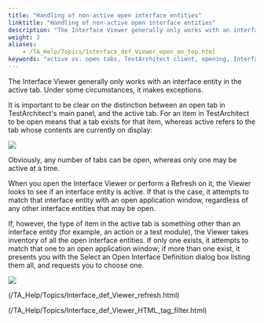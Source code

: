 ```yaml
--- 
title: "Handling of non-active open interface entities"
linktitle: "Handling of non-active open interface entities"
description: "The Interface Viewer generally only works with an interface entity in the active tab. Under some circumstances, it makes exceptions."
weight: 3
aliases: 
    - /TA_Help/Topics/Interface_def_Viewer_open_on_top.html
keywords: "active vs. open tabs, TestArchitect client, opening, Interface Viewer"
---
```


The Interface Viewer generally only works with an interface entity in the active tab. Under some circumstances, it makes exceptions.

It is important to be clear on the distinction between an open tab in TestArchitect's main panel, and the active tab. For an item in TestArchitect to be open means that a tab exists for that item, whereas active refers to the tab whose contents are currently on display:

![](/images/TA_Help/Images/ug_interface_definition29.png)

Obviously, any number of tabs can be open, whereas only one may be active at a time.

When you open the Interface Viewer or perform a Refresh on it, the Viewer looks to see if an interface entity is active. If that is the case, it attempts to match that interface entity with an open application window, regardless of any other interface entities that may be open.

If, however, the type of item in the active tab is something other than an interface entity \(for example, an action or a test module\), the Viewer takes inventory of all the open interface entities. If only one exists, it attempts to match that one to an open application window; if more than one exist, it presents you with the Select an Open Interface Definition dialog box listing them all, and requests you to choose one.

![](/images/TA_Help/Images/Select_an_open_interface_definition_dlg.png)


(/TA_Help/Topics/Interface_def_Viewer_refresh.html)

(/TA_Help/Topics/Interface_def_Viewer_HTML_tag_filter.html)


